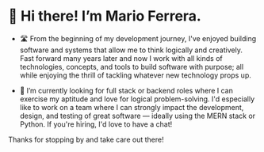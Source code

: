 # 👋 Hi there! I’m Mario Ferrera.

- 🛣️ From the beginning of my development journey, I've enjoyed building software and systems that allow me to think logically and creatively. Fast forward many years later and now I work with all kinds of technologies, concepts, and tools to build software with purpose; all while enjoying the thrill of tackling whatever new technology props up.

- 🌱 I’m currently looking for full stack or backend roles where I can exercise my aptitude and love for logical problem-solving. I'd especially like to work on a team where I can strongly impact the development, design, and testing of great software — ideally using the MERN stack or Python. If you're hiring, I'd love to have a chat!

Thanks for stopping by and take care out there!
